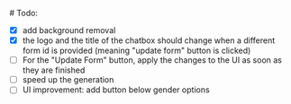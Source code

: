 # Todo:

- [x] add background removal
- [x] the logo and the title of the chatbox should change when a different form id is provided (meaning "update form" button is clicked)
- [ ] For the "Update Form" button, apply the changes to the UI as soon as they are finished
- [ ] speed up the generation
- [ ] UI improvement: add button below gender options